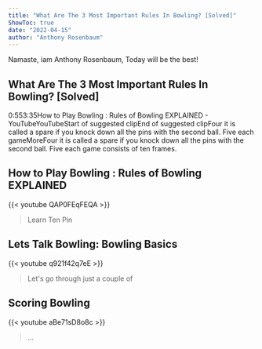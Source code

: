 ```yaml
---
title: "What Are The 3 Most Important Rules In Bowling? [Solved]"
ShowToc: true 
date: "2022-04-15"
author: "Anthony Rosenbaum" 
---
```


Namaste, iam Anthony Rosenbaum, Today will be the best!
## What Are The 3 Most Important Rules In Bowling? [Solved]
0:553:35How to Play Bowling : Rules of Bowling EXPLAINED - YouTubeYouTubeStart of suggested clipEnd of suggested clipFour it is called a spare if you knock down all the pins with the second ball. Five each gameMoreFour it is called a spare if you knock down all the pins with the second ball. Five each game consists of ten frames.

## How to Play Bowling : Rules of Bowling EXPLAINED
{{< youtube QAP0FEqFEQA >}}
>Learn Ten Pin 

## Lets Talk Bowling: Bowling Basics
{{< youtube q921f42q7eE >}}
>Let's go through just a couple of 

## Scoring Bowling
{{< youtube aBe71sD8o8c >}}
>... 

